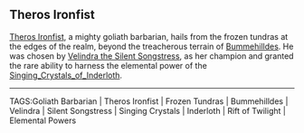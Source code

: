 ## Theros Ironfist

[Theros Ironfist](.md), a mighty goliath barbarian, hails from the frozen tundras at the edges of the realm, beyond the treacherous terrain of [Bummehilldes](../Places/Bummehilldes.md). He was chosen by [Velindra the Silent Songstress](../Gods/Velindra%20the%20Silent%20Songstress.md), as her champion and granted the rare ability to harness the elemental power of the [Singing_Crystals_of_Inderloth](../Places/Singing_Crystals_of_Inderloth.md). 


---

TAGS:Goliath Barbarian | Theros Ironfist | Frozen Tundras | Bummehilldes | Velindra | Silent Songstress | Singing Crystals | Inderloth | Rift of Twilight | Elemental Powers
